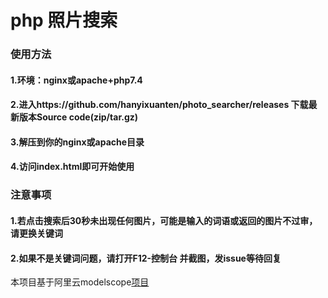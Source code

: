 # php 照片搜索
### 使用方法
#### 1.环境：nginx或apache+php7.4
#### 2.进入https://github.com/hanyixuanten/photo_searcher/releases 下载最新版本Source code(zip/tar.gz)
#### 3.解压到你的nginx或apache目录
#### 4.访问index.html即可开始使用
### 注意事项
#### 1.若点击搜索后30秒未出现任何图片，可能是输入的词语或返回的图片不过审，请更换关键词
#### 2.如果不是关键词问题，请打开F12-控制台 并截图，发issue等待回复
本项目基于阿里云modelscope[项目](https://modelscope.cn/studios/damo/chinese_clip_applications/summary)
